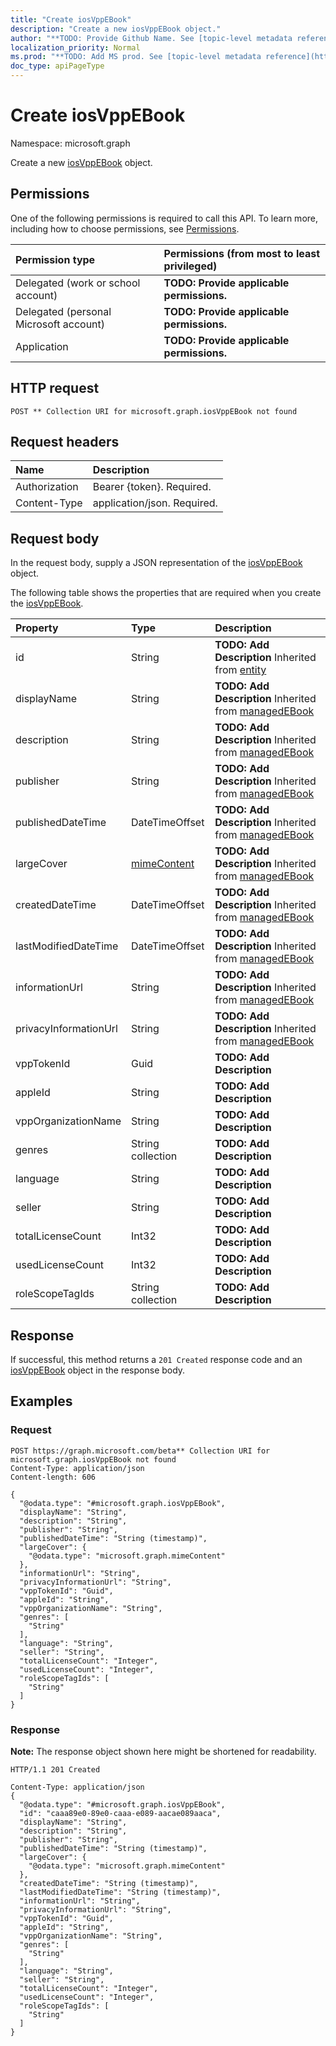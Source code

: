 ```yaml
---
title: "Create iosVppEBook"
description: "Create a new iosVppEBook object."
author: "**TODO: Provide Github Name. See [topic-level metadata reference](https://msgo.azurewebsites.net/add/document/guidelines/metadata.html#topic-level-metadata)**"
localization_priority: Normal
ms.prod: "**TODO: Add MS prod. See [topic-level metadata reference](https://msgo.azurewebsites.net/add/document/guidelines/metadata.html#topic-level-metadata)**"
doc_type: apiPageType
---
```


# Create iosVppEBook
Namespace: microsoft.graph

Create a new [iosVppEBook](../resources/intune-iosvppebook.md) object.

## Permissions
One of the following permissions is required to call this API. To learn more, including how to choose permissions, see [Permissions](/graph/permissions-reference).

|Permission type|Permissions (from most to least privileged)|
|:---|:---|
|Delegated (work or school account)|**TODO: Provide applicable permissions.**|
|Delegated (personal Microsoft account)|**TODO: Provide applicable permissions.**|
|Application|**TODO: Provide applicable permissions.**|

## HTTP request

<!-- {
  "blockType": "ignored"
}
-->
``` http
POST ** Collection URI for microsoft.graph.iosVppEBook not found
```

## Request headers
|Name|Description|
|:---|:---|
|Authorization|Bearer {token}. Required.|
|Content-Type|application/json. Required.|

## Request body
In the request body, supply a JSON representation of the [iosVppEBook](../resources/intune-iosvppebook.md) object.

The following table shows the properties that are required when you create the [iosVppEBook](../resources/intune-iosvppebook.md).

|Property|Type|Description|
|:---|:---|:---|
|id|String|**TODO: Add Description** Inherited from [entity](../resources/entity.md)|
|displayName|String|**TODO: Add Description** Inherited from [managedEBook](../resources/intune-managedebook.md)|
|description|String|**TODO: Add Description** Inherited from [managedEBook](../resources/intune-managedebook.md)|
|publisher|String|**TODO: Add Description** Inherited from [managedEBook](../resources/intune-managedebook.md)|
|publishedDateTime|DateTimeOffset|**TODO: Add Description** Inherited from [managedEBook](../resources/intune-managedebook.md)|
|largeCover|[mimeContent](../resources/intune-mimecontent.md)|**TODO: Add Description** Inherited from [managedEBook](../resources/intune-managedebook.md)|
|createdDateTime|DateTimeOffset|**TODO: Add Description** Inherited from [managedEBook](../resources/intune-managedebook.md)|
|lastModifiedDateTime|DateTimeOffset|**TODO: Add Description** Inherited from [managedEBook](../resources/intune-managedebook.md)|
|informationUrl|String|**TODO: Add Description** Inherited from [managedEBook](../resources/intune-managedebook.md)|
|privacyInformationUrl|String|**TODO: Add Description** Inherited from [managedEBook](../resources/intune-managedebook.md)|
|vppTokenId|Guid|**TODO: Add Description**|
|appleId|String|**TODO: Add Description**|
|vppOrganizationName|String|**TODO: Add Description**|
|genres|String collection|**TODO: Add Description**|
|language|String|**TODO: Add Description**|
|seller|String|**TODO: Add Description**|
|totalLicenseCount|Int32|**TODO: Add Description**|
|usedLicenseCount|Int32|**TODO: Add Description**|
|roleScopeTagIds|String collection|**TODO: Add Description**|



## Response

If successful, this method returns a `201 Created` response code and an [iosVppEBook](../resources/intune-iosvppebook.md) object in the response body.

## Examples

### Request
<!-- {
  "blockType": "request",
  "name": "create_iosvppebook_from_"
}
-->
``` http
POST https://graph.microsoft.com/beta** Collection URI for microsoft.graph.iosVppEBook not found
Content-Type: application/json
Content-length: 606

{
  "@odata.type": "#microsoft.graph.iosVppEBook",
  "displayName": "String",
  "description": "String",
  "publisher": "String",
  "publishedDateTime": "String (timestamp)",
  "largeCover": {
    "@odata.type": "microsoft.graph.mimeContent"
  },
  "informationUrl": "String",
  "privacyInformationUrl": "String",
  "vppTokenId": "Guid",
  "appleId": "String",
  "vppOrganizationName": "String",
  "genres": [
    "String"
  ],
  "language": "String",
  "seller": "String",
  "totalLicenseCount": "Integer",
  "usedLicenseCount": "Integer",
  "roleScopeTagIds": [
    "String"
  ]
}
```


### Response
**Note:** The response object shown here might be shortened for readability.
<!-- {
  "blockType": "response",
  "truncated": true,
  "@odata.type": "microsoft.graph.iosVppEBook"
}
-->
``` http
HTTP/1.1 201 Created

Content-Type: application/json
{
  "@odata.type": "#microsoft.graph.iosVppEBook",
  "id": "caaa89e0-89e0-caaa-e089-aacae089aaca",
  "displayName": "String",
  "description": "String",
  "publisher": "String",
  "publishedDateTime": "String (timestamp)",
  "largeCover": {
    "@odata.type": "microsoft.graph.mimeContent"
  },
  "createdDateTime": "String (timestamp)",
  "lastModifiedDateTime": "String (timestamp)",
  "informationUrl": "String",
  "privacyInformationUrl": "String",
  "vppTokenId": "Guid",
  "appleId": "String",
  "vppOrganizationName": "String",
  "genres": [
    "String"
  ],
  "language": "String",
  "seller": "String",
  "totalLicenseCount": "Integer",
  "usedLicenseCount": "Integer",
  "roleScopeTagIds": [
    "String"
  ]
}
```

